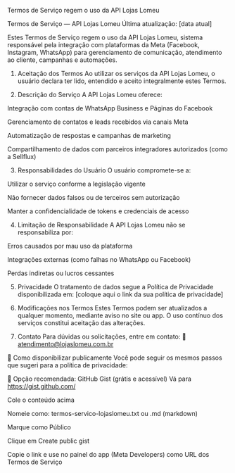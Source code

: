 Termos de Serviço regem o uso da API Lojas Lomeu

 Termos de Serviço — API Lojas Lomeu
Última atualização: [data atual]

Estes Termos de Serviço regem o uso da API Lojas Lomeu, sistema responsável pela integração com plataformas da Meta (Facebook, Instagram, WhatsApp) para gerenciamento de comunicação, atendimento ao cliente, campanhas e automações.

1. Aceitação dos Termos
Ao utilizar os serviços da API Lojas Lomeu, o usuário declara ter lido, entendido e aceito integralmente estes Termos.

2. Descrição do Serviço
A API Lojas Lomeu oferece:

Integração com contas de WhatsApp Business e Páginas do Facebook

Gerenciamento de contatos e leads recebidos via canais Meta

Automatização de respostas e campanhas de marketing

Compartilhamento de dados com parceiros integradores autorizados (como a Sellflux)

3. Responsabilidades do Usuário
O usuário compromete-se a:

Utilizar o serviço conforme a legislação vigente

Não fornecer dados falsos ou de terceiros sem autorização

Manter a confidencialidade de tokens e credenciais de acesso

4. Limitação de Responsabilidade
A API Lojas Lomeu não se responsabiliza por:

Erros causados por mau uso da plataforma

Integrações externas (como falhas no WhatsApp ou Facebook)

Perdas indiretas ou lucros cessantes

5. Privacidade
O tratamento de dados segue a Política de Privacidade disponibilizada em: [coloque aqui o link da sua política de privacidade]

6. Modificações nos Termos
Estes Termos podem ser atualizados a qualquer momento, mediante aviso no site ou app. O uso contínuo dos serviços constitui aceitação das alterações.

7. Contato
Para dúvidas ou solicitações, entre em contato:
📧 atendimento@lojaslomeu.com.br

📎 Como disponibilizar publicamente
Você pode seguir os mesmos passos que sugeri para a política de privacidade:

📄 Opção recomendada: GitHub Gist (grátis e acessível)
Vá para https://gist.github.com/

Cole o conteúdo acima

Nomeie como: termos-servico-lojaslomeu.txt ou .md (markdown)

Marque como Público

Clique em Create public gist

Copie o link e use no painel do app (Meta Developers) como URL dos Termos de Serviço


